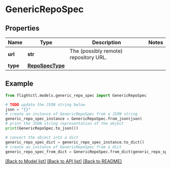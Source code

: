 # GenericRepoSpec


## Properties

Name | Type | Description | Notes
------------ | ------------- | ------------- | -------------
**url** | **str** | The (possibly remote) repository URL. | 
**type** | [**RepoSpecType**](RepoSpecType.md) |  | 

## Example

```python
from flightctl.models.generic_repo_spec import GenericRepoSpec

# TODO update the JSON string below
json = "{}"
# create an instance of GenericRepoSpec from a JSON string
generic_repo_spec_instance = GenericRepoSpec.from_json(json)
# print the JSON string representation of the object
print(GenericRepoSpec.to_json())

# convert the object into a dict
generic_repo_spec_dict = generic_repo_spec_instance.to_dict()
# create an instance of GenericRepoSpec from a dict
generic_repo_spec_from_dict = GenericRepoSpec.from_dict(generic_repo_spec_dict)
```
[[Back to Model list]](../README.md#documentation-for-models) [[Back to API list]](../README.md#documentation-for-api-endpoints) [[Back to README]](../README.md)


